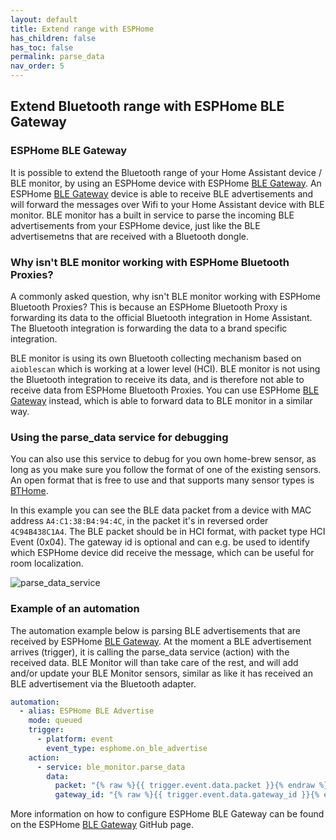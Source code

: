 ```yaml
---
layout: default
title: Extend range with ESPHome
has_children: false
has_toc: false
permalink: parse_data
nav_order: 5
---
```



## Extend Bluetooth range with ESPHome BLE Gateway

### ESPHome BLE Gateway

It is possible to extend the Bluetooth range of your Home Assistant device / BLE monitor, by using an ESPHome device with ESPHome [BLE Gateway](https://github.com/myhomeiot/esphome-components#ble-gateway). An ESPHome [BLE Gateway](https://github.com/myhomeiot/esphome-components#ble-gateway) device is able to receive BLE advertisements and will forward the messages over Wifi to your Home Assistant device with BLE monitor. BLE monitor has a built in service to parse the incoming BLE advertisements from your ESPHome device, just like the BLE advertisemetns that are received with a Bluetooth dongle.

### Why isn't BLE monitor working with ESPHome Bluetooth Proxies?

A commonly asked question, why isn't BLE monitor working with ESPHome Bluetooth Proxies? This is because an ESPHome Bluetooth Proxy is forwarding its data to the official Bluetooth integration in Home Assistant. The Bluetooth integration is forwarding the data to a brand specific integration.

BLE monitor is using its own Bluetooth collecting mechanism based on `aioblescan` which is working at a lower level (HCI). BLE monitor is not using the Bluetooth integration to receive its data, and is therefore not able to receive data from ESPHome Bluetooth Proxies. You can use ESPHome [BLE Gateway](https://github.com/myhomeiot/esphome-components#ble-gateway) instead, which is able to forward data to BLE monitor in a similar way.

### Using the parse_data service for debugging

You can also use this service to debug for you own home-brew sensor, as long as you make sure you follow the format of one of the existing sensors. An open format that is free to use and that supports many sensor types is [BTHome](https://bthome.io).

In this example you can see the BLE data packet from a device with MAC address `A4:C1:38:B4:94:4C`, in the packet it's in reversed order `4C94B438C1A4`. The BLE packet should be in HCI format, with packet type HCI Event (0x04). The gateway id is optional and can e.g. be used to identify which ESPHome device did receive the message, which can be useful for room localization.

![parse_data_service]({{site.baseurl}}/assets/images/parse_data_service_screen.png)

### Example of an automation

The automation example below is parsing BLE advertisements that are received by ESPHome [BLE Gateway](https://github.com/myhomeiot/esphome-components#ble-gateway). At the moment a BLE advertisement arrives (trigger), it is calling the parse_data service (action) with the received data. BLE Monitor will than take care of the rest, and will add and/or update your BLE Monitor sensors, similar as like it has received an BLE advertisement via the Bluetooth adapter.


```yaml
automation:
  - alias: ESPHome BLE Advertise
    mode: queued
    trigger:
      - platform: event
        event_type: esphome.on_ble_advertise
    action:
      - service: ble_monitor.parse_data
        data:
          packet: "{% raw %}{{ trigger.event.data.packet }}{% endraw %}"
          gateway_id: "{% raw %}{{ trigger.event.data.gateway_id }}{% endraw %}" # Optional. If your gateway sends.
```


More information on how to configure ESPHome BLE Gateway can be found on the ESPHome [BLE Gateway](https://github.com/myhomeiot/esphome-components#ble-gateway) GitHub page.
